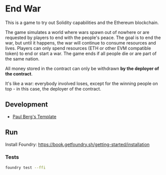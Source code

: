 # End War

This is a game to try out Solidity capabilities and the Ethereum blockchain.

The game simulates a world where wars spawn out of nowhere or are requested by players to end with the people's peace. The goal is to end the war, but until it happens, the war will continue to consume resources and lives. Players can only spend resources (ETH or other EVM compatible token) to end or start a war. The game ends if all people die or are part of the same nation. 

All money stored in the contract can only be withdrawn **by the deployer of the contract**.

It's like a war: everybody involved loses, except for the winning people on top - in this case, the deployer of the contract.

## Development

- [Paul Berg's Template](https://github.com/PaulRBerg/foundry-template)

## Run

Install Foundry: https://book.getfoundry.sh/getting-started/installation

### Tests

```bash
foundry test --ffi
```
